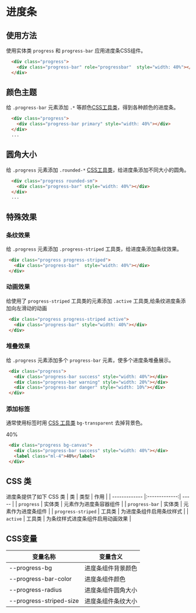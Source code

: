 # 进度条

## 使用方法

使用实体类 `progress` 和 `progress-bar` 应用进度条CSS组件。

<Example>
  <div class="progress">
    <div class="progress-bar" role="progressbar" style="width: 40%"></div>
  </div>
</Example>

```html
  <div class="progress">
    <div class="progress-bar" role="progressbar"  style="width: 40%"></div>
  </div>
```

## 颜色主题

给 `.progress-bar` 元素添加 `.*` 等颜色[CSS工具类](/utilities/style/utilities/solid)，得到各种颜色的进度条。

<Example>
  <template v-for="item in array" >
    <div class="progress mb-5">
      <div :class="item" class="progress-bar" style="width: 40%"></div>
    </div>
  </template>
</Example>

```html
  <div class="progress">
    <div class="progress-bar primary" style="width: 40%"></div>
  </div>
  ...
```
## 圆角大小

给 `.progress` 元素添加 `.rounded-*` [CSS工具类](/utilities/borders/utilities/border-radius)，给进度条添加不同大小的圆角。

<Example>
  <div v-for="item in arrayRounded" :class="item" class="progress mb-5">
    <div class="progress-bar" style="width: 40%"></div>
  </div>
</Example>

```html
  <div class="progress rounded-sm">
    <div class="progress-bar" style="width: 40%"></div>
  </div>
  ...
```
## 特殊效果

### 条纹效果

给 `.progress` 元素添加 `.progress-striped` 工具类，给进度条添加条纹效果。

<Example>
  <div class="progress progress-striped">
    <div class="progress-bar" style="width: 40%"></div>
  </div>
</Example>


 ```html
  <div class="progress progress-striped">
    <div class="progress-bar"  style="width: 40%"></div>
  </div>
 ```

###  动画效果

给使用了 `progress-striped` 工具类的元素添加 `.active` 工具类,给条纹进度条添加向左滑动的动画

<Example>
  <div class="progress progress-striped active">
    <div class="progress-bar" style="width: 40%"></div>
  </div>
</Example>

 ```html
  <div class="progress progress-striped active">
    <div class="progress-bar" style="width: 40%"></div>
  </div>
 ```

### 堆叠效果

给 `.progress` 元素添加多个 `progress-bar` 元素，使多个进度条堆叠展示。

<Example>
  <div class="progress">
    <div class="progress-bar success" style="width: 40%"></div>
    <div class="progress-bar warning" style="width: 20%"></div>
    <div class="progress-bar danger" style="width: 10%"></div>
  </div>
</Example>

```html
 <div class="progress">
   <div class="progress-bar success" style="width: 40%"></div>
   <div class="progress-bar warning" style="width: 20%"></div>
   <div class="progress-bar danger" style="width: 10%"></div>
 </div>
```

### 添加标签

通常使用标签时用 [CSS 工具类](/utilities/backgrounds/utilities/index) `bg-transparent` 去掉背景色。

<Example>
 <div class="progress bg-canvas">
   <div class="progress-bar success" style="width: 40%"></div>
   <label class="ml-4">40%</label>
 </div>
</Example>

```html
 <div class="progress bg-canvas">
   <div class="progress-bar success" style="width: 40%"></div>
   <label class="ml-4">40%</label>
 </div>
```

## CSS 类

进度条提供了如下 CSS 类
 | 类        | 类型           | 作用  |
 | ------------- |:-------------:| ----- |
 | `progress`          | 实体类 | 元素作为进度条容器组件 |
 | `progress-bar`      | 实体类 | 元素作为进度条组件 |
 | `progress-striped`  | 工具类 | 为进度条组件启用条纹样式 |
 | `active`            | 工具类 | 为条纹样式进度条组件启用动画效果 |

## CSS变量
| 变量名称 | 变量含义 |
| -------- | -------- |
| --progress-bg           | 进度条组件背景颜色 |
| --progress-bar-color    | 进度条组件颜色     |
| --progress-radius       | 进度条组件圆角大小 |
| --progress-striped-size | 进度条组件条纹大小 |

 <script setup>
   const array = [
     "primary",
     "secondary",
     "success",
     "warning",
     "danger",
   ];
   const arrayRounded = [
     'rounded-sm',
     'rounded',
     'rounded-md',
     'rounded-lg',
     'rounded-xl',
     'rounded-full',
     'rounded-none',
     'circle',
   ]
</script>
